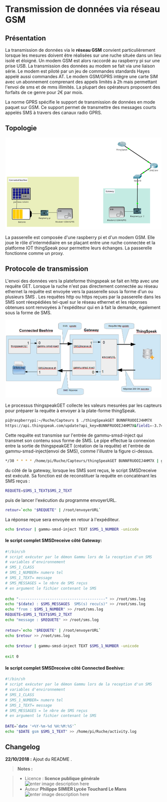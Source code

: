 ﻿# Transmission de données via réseau GSM

## Présentation
La transmission de données via le **réseau GSM** convient particulièrement lorsque les mesures doivent être réalisées sur une ruche située dans un lieu isolé et éloigné. Un modem GSM  est alors raccordé au raspberry pi sur une prise USB. La transmission des données au modem se fait  via une liaison série. Le modem est piloté par un jeu de commandes standards Hayes appelé aussi commandes AT. Le modem GSM/GPRS intègre une carte SIM  avec un abonnement comprenant des appels limités à 2h mais permettant l'envoi de sms et de mms illimités. La plupart des opérateurs proposent des forfaits de ce genre pour 2€ par mois.

La norme GPRS spécifie le support de transmission de données en mode paquet sur GSM. Ce support permet de transmettre des messages courts appelés SMS à travers des canaux radio GPRS.

## Topologie
![topologie transmission GSM ](/GSM/topologie.png)

La passerelle est  composée d'une raspberry pi et d'un modem GSM. Elle joue le rôle d'intermédiaire en se plaçant entre une ruche connectée et la platforme IOT thingSpeak  pour permettre  leurs échanges. La passerelle fonctionne comme un proxy.

## Protocole de transmission 
L'envoi des données vers la plateforme thingspeak se fait en http avec une requête  GET.  Lorsque la ruche n'est pas directement connectée au réseau ethernet la requête est envoyée vers la passerelle sous la forme d'un ou plusieurs SMS . 
Les requêtes http ou https reçues  par la passerelle dans les SMS sont  réexpédiées tel-quel sur le réseau ethernet et les réponses obtenues  sont renvoyées à l'expéditeur  qui en à fait la demande, également sous la forme de SMS. 
  
![process transmission ](/GSM/TransmissionSMS.PNG)

Le processus thingspeakGET collecte les valeurs mesurées par les capteurs pour préparer la requête à envoyer à la plate-forme thingSpeak. 
```bash
pi@raspberrypi:~/Ruche/Capteurs $ ./thingSpeakGET BUNNFRUOOIJ4HM7X
https://api.thingspeak.com/update?api_key=BUNNFRUOOIJ4HM7X&field1=-3.74&field2=18.67&field3=1032.96&field4=62.30&field5=327.50&field6=11.35&field7=-3.68&created_at=2018-10-22%2013:55:38
```
Cette requête est transmise sur l'entrée  de gammu-smsd-inject  qui transmet son   contenu sous forme de SMS.
Le pipe effectue la connexion entre la sortie de thingspeakGET (création de la requête) et l'entrée de gammu-smsd-inject(envoi de SMS), comme l'illustre la figure ci-dessus.
```bash
*/30 * * * * /home/pi/Ruche/Capteurs/thingSpeakGET BUNNFRUOOIJ4HM7X | gammu-smsd-inject TEXT 0788887777 -len 183
```
du côté de la gateway, lorsque les SMS sont reçus, le script SMSDreceive est exécuté. Sa fonction est de reconstituer la requête en concaténant les SMS reçus :
```bash
REQUETE=$SMS_1_TEXT$SMS_2_TEXT
```
puis de lancer l'exécution du programme envoyerURL.
```bash
retour=`echo "$REQUETE" | /root/envoyerURL`
```
La réponse reçue sera envoyée en retour à l'expéditeur.
```bash
echo $retour | gammu-smsd-inject TEXT $SMS_1_NUMBER -unicode
```
#### le script complet SMSDreceive côté Gateway:
```bash
#!/bin/sh
# script exécuter par le démon Gammu lors de la reception d'un SMS
# variables d'environnement
# SMS_1_CLASS
# SMS_1_NUMBER= numero tel
# SMS_1_TEXT= message
# SMS_MESSAGES = le nbre de SMS reçus
# en argument le fichier contenant le SMS

echo "---------------------------------------" >> /root/sms.log
echo "$(date) : $SMS_MESSAGES  SMS(s) recu(s)" >> /root/sms.log
echo "from : $SMS_1_NUMBER" >> /root/sms.log
REQUETE=$SMS_1_TEXT$SMS_2_TEXT
echo "message : $REQUETE" >> /root/sms.log

retour=`echo "$REQUETE" | /root/envoyerURL`
echo $retour >> /root/sms.log

echo $retour | gammu-smsd-inject TEXT $SMS_1_NUMBER -unicode

exit 0 
```
#### le script complet SMSDreceive côté Connected Beehive:
```bash
#!/bin/sh
# script exécuter par le démon Gammu lors de la reception d'un SMS
# variables d'environnement
# SMS_1_CLASS
# SMS_1_NUMBER= numero tel
# SMS_1_TEXT= message
# SMS_MESSAGES = le nbre de SMS reçus
# en argument le fichier contenant le SMS

DATE=`date '+%Y-%m-%d %H:%M:%S'`
echo "$DATE gsm $SMS_1_TEXT" >> /home/pi/Ruche/activity.log
```

## Changelog

 **22/10/2018 :** Ajout du README . 
 
 
> **Notes :**


> - Licence : **licence publique générale** ![enter image description here](https://img.shields.io/badge/licence-GPL-green.svg)
> - Auteur **Philippe SIMIER Lycée Touchard Le Mans**
>  ![enter image description here](https://img.shields.io/badge/built-passing-green.svg)
<!-- TOOLBOX 

Génération des badges : https://shields.io/
Génération de ce fichier : https://stackedit.io/editor#



